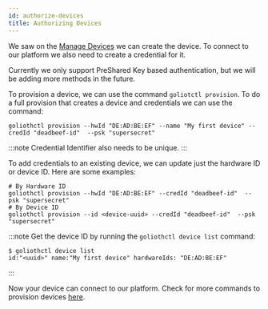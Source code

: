 ```yaml
---
id: authorize-devices
title: Authorizing Devices
---
```


We saw on the [Manage Devices](/services/getting-started/manage-devices) we can create the device. To connect to our platform we also need to create a credential for it.

Currently we only support PreShared Key based authentication, but we will be adding more methods in the future.

To provision a device, we can use the command `goliotctl provision`. To do a full provision that creates a device and credentials we can use the command:

```
goliothctl provision --hwId "DE:AD:BE:EF" --name "My first device" --credId "deadbeef-id"  --psk "supersecret"
```

:::note
Credential Identifier also needs to be unique.
:::

To add credentials to an existing device, we can update just the hardware ID or device ID. Here are some examples:

```
# By Hardware ID
goliothctl provision --hwId "DE:AD:BE:EF" --credId "deadbeef-id"  --psk "supersecret"
# By Device ID
goliothctl provision --id <device-uuid> --credId "deadbeef-id"  --psk "supersecret"
```

:::note
Get the device ID by running the `goliothctl device list` command:

```
$ goliothctl device list
id:"<uuid>" name:"My first device" hardwareIds: "DE:AD:BE:EF"
```

:::

Now your device can connect to our platform. Check for more commands to provision devices [here](/reference/command-line-tools/goliothctl/goliothctl_provision).

